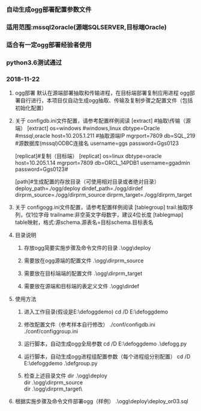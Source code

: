 
### 自动生成ogg部署配置参数文件
### 适用范围:mssql2oracle(源端SQLSERVER,目标端Oracle)
### 适合有一定ogg部署经验者使用
### python3.6测试通过
### 2018-11-22

1. ogg部署
    默认在源端部署抽取和传输进程，在目标端部署复制应用进程
    ogg部署自行进行，本项目仅自动生成ogg抽取、传输及复制步骤之配置文件（包括初始化配置）

2. 关于 configdb.ini文件配置，请参考配置样例阅读
	[extract] #抽取\传输（源端）
	[extract]
	os=windows		#windows,linux
	dbtype=Oracle	#mssql,oracle
	host=10.205.1.211 #抽取源端IP
	mgrport=7809
	db=SQL_219		#源数据库(mssql)ODBC连接名
	username=ggs
	password=Ggs0123

	[replicat]#复制（目标端）
	[replicat]
	os=linux
	dbtype=oracle
	host=10.205.1.14
	mgrport=7809
	db=ORCL_14PDB1
	username=ggadmin
	password=Ggs0123#

	[path]#生成配置的存放目录（可使用相对目录或者绝对目录）
	deploy_path=./ogg/deploy
	dirdef_path=./ogg/dirdef
	dirprm_source=./ogg/dirprm_source
	dirprm_target=./ogg/dirprm_target

3. 关于 configogg.ini文件配置，请参考配置样例阅读
   [tablegroup]
		trail:抽取序列，仅1位字母
		trailname:非空英文字母数字，建议4位长度
   [tablegmap]
		table映射，格式:源schema.源表名=目标schema.目标表名


4. 目录说明
   1. 存放ogg简要实施步骤及命令文件的目录
	.\ogg\deploy

   2. 需要放在ogg源端的配置文件
	.\ogg\dirprm_source

   3. 需要放在目标端端的配置文件
	.\ogg\dirprm_target

   4. 需要放在源端和目标端的表定义文件
	.\ogg\dirdef


5. 使用方法
   1. 进入工作目录(假设是E:\defoggdemo)
cd /D E:\defoggdemo

   2. 修改配置文件（参考样本自行修改）
	./conf/configdb.ini
	./conf/configgroup.ini

   3. 运行脚本，自动生成ogg全局参数
cd /D E:\defoggdemo
.\defogg.py

   4. 运行脚本，自动生成ogg进程组配置参数（每个进程组分别配置）
cd /D E:\defoggdemo
.\defgroup.py

   5. 检查上述目录文件
dir .\ogg\deploy\
dir .\ogg\dirprm_source\
dir .\ogg\dirprm_target\

6. 根据实施步骤及命令文件部署ogg（样例）
.\ogg\deploy\deploy_or03.sql

